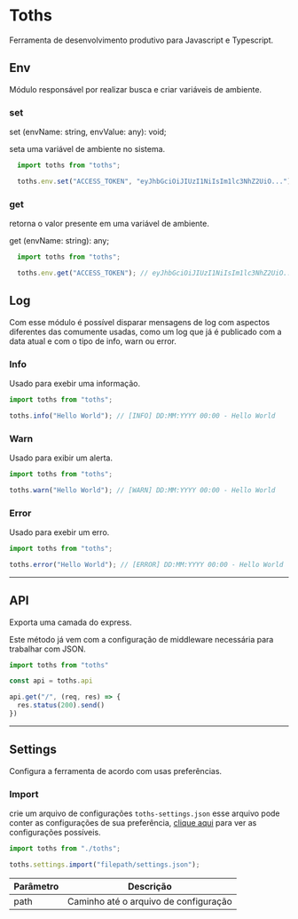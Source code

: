 # Toths

Ferramenta de desenvolvimento produtivo para Javascript e Typescript.

## Env 

Módulo responsável por realizar busca e criar variáveis de ambiente.

### set

set (envName: string, envValue: any): void;

seta uma variável de ambiente no sistema.

   
```ts
  import toths from "toths";

  toths.env.set("ACCESS_TOKEN", "eyJhbGciOiJIUzI1NiIsIm1lc3NhZ2UiO...");
```

### get

retorna o valor presente em uma variável de ambiente.

get (envName: string): any;

```ts
  import toths from "toths";

  toths.env.get("ACCESS_TOKEN"); // eyJhbGciOiJIUzI1NiIsIm1lc3NhZ2UiO...
```

## Log

Com esse módulo é possível disparar mensagens de log com aspectos diferentes das comumente usadas, como um log que já é publicado com a data atual e com o tipo de info, warn ou error.

### Info

Usado para exebir uma informação.

```ts
import toths from "toths";

toths.info("Hello World"); // [INFO] DD:MM:YYYY 00:00 - Hello World
```

### Warn

Usado para exibir um alerta.

```ts
import toths from "toths";

toths.warn("Hello World"); // [WARN] DD:MM:YYYY 00:00 - Hello World
```

### Error

Usado para exebir um erro.

```ts
import toths from "toths";

toths.error("Hello World"); // [ERROR] DD:MM:YYYY 00:00 - Hello World
```
---

## API

Exporta uma camada do express.

Este método já vem com a configuração de middleware necessária para trabalhar com JSON.

```ts
import toths from "toths"

const api = toths.api

api.get("/", (req, res) => {
  res.status(200).send()
})
```

---

## Settings

Configura a ferramenta de acordo com usas preferências.

### Import

crie um arquivo de configurações ``` toths-settings.json ``` esse arquivo pode conter as configurações de sua preferência, <a href="#Settings.JSON">clique aqui</a> para ver as configurações possíveis.

<table>
  <thead>
    <tr>
      <th>Parâmetro</th>
      <th>Descrição</th>
    </tr>
  </thead>
  <tbody>
    <tr>
        <td>path</td>
        <td>Caminho até o arquivo de configuração</td>
      </tr>
  </tbody>
</trable>

```ts
import toths from "./toths";

toths.settings.import("filepath/settings.json");

```